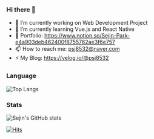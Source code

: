 ### Hi there 👋

<!--
**psj8532/psj8532** is a ✨ _special_ ✨ repository because its `README.md` (this file) appears on your GitHub profile.

Here are some ideas to get you started:
-->

- 🔭 I’m currently working on Web Development Project
- 🌱 I’m currently learning Vue.js and React Native
- 💬 Portfolio: https://www.notion.so/Sejin-Park-e4a903deb462400f8755762ae3f6e757
- 📫 How to reach me: psj8532@naver.com
- ⚡ My Blog: https://velog.io/@psj8532

### Language
![Top Langs](https://github-readme-stats.vercel.app/api/top-langs/?username=psj8532&layout=compact)


### Stats
![Sejin's GitHub stats](https://github-readme-stats.vercel.app/api?username=psj8532&count_private=true&show_icons=true)

[![Hits](https://hits.seeyoufarm.com/api/count/incr/badge.svg?url=https%3A%2F%2Fgithub.com%2Fpsj8532%2Fhit-counter&count_bg=%2379C83D&title_bg=%23555555&icon=&icon_color=%23E7E7E7&title=hits&edge_flat=false)](https://hits.seeyoufarm.com)
